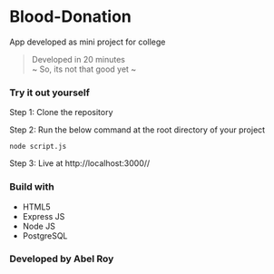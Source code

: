 # Blood-Donation
App developed as mini project for college

> Developed in 20 minutes<br>
~ So, its not that good yet ~

### Try it out yourself

Step 1: 
Clone the repository

Step 2: Run the below command at the root directory of your project
```
node script.js
```

Step 3: Live at http://localhost:3000//


### Build with
- HTML5
- Express JS
- Node JS
- PostgreSQL

### Developed by Abel Roy
